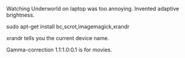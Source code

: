 Watching Underworld on laptop was too annoying. Invented adaptive brightness.

sudo apt-get install bc,scrot,imagemagick,xrandr

xrandr tells you the current device name.

Gamma-correction 1.1:1.0:0.1 is for movies.
